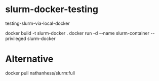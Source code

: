 # slurm-docker-testing
 testing-slurm-via-local-docker

docker build -t slurm-docker .
docker run -d --name slurm-container --privileged slurm-docker


# Alternative 
docker pull nathanhess/slurm:full